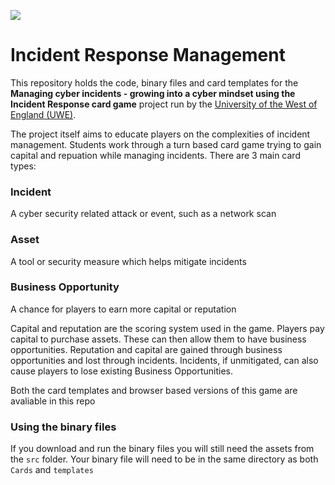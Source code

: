 ![](https://uwe-cyber.github.io/images/uwe_banner.png)

# Incident Response Management

This repository holds the code, binary files and card templates for the **Managing cyber incidents - growing into a cyber mindset using the Incident Response card game** project run by the [University of the West of England (UWE)](https://www.uwe.ac.uk/). 

The project itself aims to educate players on the complexities of incident management. Students work through a turn based card game trying to gain capital and repuation while managing incidents. There are 3 main card types:

### Incident 

A cyber security related attack or event, such as a network scan

### Asset

A tool or security measure which helps mitigate incidents

### Business Opportunity 

A chance for players to earn more capital or reputation

Capital and reputation are the scoring system used in the game. Players pay capital to purchase assets. These can then allow them to have business opportunities. Reputation and capital are gained through business opportunities and lost through incidents. Incidents, if unmitigated, can also cause players to lose existing Business Opportunities. 

Both the card templates and browser based versions of this game are avaliable in this repo 

### Using the binary files

If you download and run the binary files you will still need the assets from the `src` folder. Your binary file will need to be in the same directory as both `Cards` and `templates`
